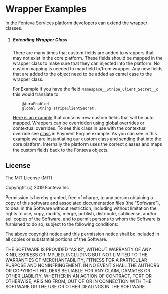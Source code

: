 # Wrapper Examples

In the Fonteva Services platform developers can extend the wrapper classes.

1. ##### Extending Wrapper Class 
    There are many times that custom fields are added to wrappers that may not exist in the core platform. These
    fields should be mapped in the wrapper class to make sure that they can injected into the platform. No custom 
    mapping is needed to map field to/from wrapper. Any new fields that are added to the object need to be added as camel
    case to the wrapper class. 
    
    For Example if you have the field `Namespace__Stripe_Client_Secret__c` this would translate to 
    ```apex
        @AuraEnabled
        global String stripeClientSecret;
    ```
    
    [Here is an example](WrapperOverrides/main/default/classes/EPayment.cls) that contains new custom fields that will 
    be auto mapped. Wrappers can be overridden using global overrides or contextual overrides. To see this class
    in use with the contextual override see [class](https://github.com/Fonteva/FDService-Examples/blob/464334774dd2d98557d208dde0c6fa088a525ec9/PaymentEngine/main/default/classes/ProcessStripePayment.cls#L91-L96) in Payment Engine example.
    As you can see in this example we are instantiating our custom class and sending that into the core platform.
    Internally the platform uses the correct classes and maps the custom fields back to the Fonteva objects. 
## License
 
The MIT License (MIT)

Copyright (c) 2019 Fonteva Inc

Permission is hereby granted, free of charge, to any person obtaining a copy of this software and associated documentation files (the "Software"), to deal in the Software without restriction, including without limitation the rights to use, copy, modify, merge, publish, distribute, sublicense, and/or sell copies of the Software, and to permit persons to whom the Software is furnished to do so, subject to the following conditions:

The above copyright notice and this permission notice shall be included in all copies or substantial portions of the Software.

THE SOFTWARE IS PROVIDED "AS IS", WITHOUT WARRANTY OF ANY KIND, EXPRESS OR IMPLIED, INCLUDING BUT NOT LIMITED TO THE WARRANTIES OF MERCHANTABILITY, FITNESS FOR A PARTICULAR PURPOSE AND NONINFRINGEMENT. IN NO EVENT SHALL THE AUTHORS OR COPYRIGHT HOLDERS BE LIABLE FOR ANY CLAIM, DAMAGES OR OTHER LIABILITY, WHETHER IN AN ACTION OF CONTRACT, TORT OR OTHERWISE, ARISING FROM, OUT OF OR IN CONNECTION WITH THE SOFTWARE OR THE USE OR OTHER DEALINGS IN THE SOFTWARE.
